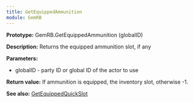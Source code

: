 ```yaml
---
title: GetEquippedAmmunition
module: GemRB
---
```


**Prototype:** GemRB.GetEquippedAmmunition (globalID)

**Description:** Returns the equipped ammunition slot, if any

**Parameters:**
  * globalID - party ID or global ID of the actor to use

**Return value:** If ammunition is equipped, the inventory slot, otherwise -1.

**See also:** [GetEquippedQuickSlot](GetEquippedQuickSlot.md)


